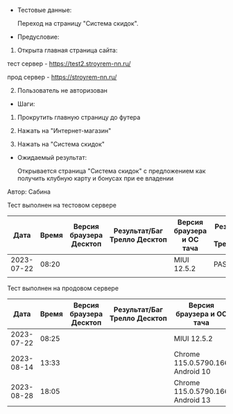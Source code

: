 * Тестовые данные:

	Переход на страницу "Система скидок".
	
* Предусловие:

 1. Открыта главная страница сайта:
 
 тест сервер - https://test2.stroyrem-nn.ru/
 
 прод сервер - https://stroyrem-nn.ru/
 
 2. Пользователь не авторизован
 
 * Шаги:

  1. Прокрутить главную страницу до футера
  
  2. Нажать на "Интернет-магазин"
  
  3. Нажать на "Система скидок"

* Ожидаемый результат:

   Открывается страница "Система скидок" с предложением как получить клубную карту и бонусах при ее владении


Автор: Сабина

Тест выполнен на тестовом сервере

| Дата | Время | Версия браузера Десктоп | Результат/Баг Трелло Десктоп | Версия браузера и ОС тача | Результат/Баг Трелло Тач | Дата релиза | Имя |
| --- | --- | --- | --- | --- | --- | --- | --- |
| 2023-07-22 | 08:20 | | | MIUI 12.5.2 | PASS | 16.06.23 | Сабина |
|  |  |  |  |     |  | |  |

Тест выполнен на продовом сервере

| Дата | Время | Версия браузера Десктоп | Результат/Баг Трелло Десктоп | Версия браузера и ОС тача | Результат/Баг Трелло Тач | Дата релиза | Имя |
| --- | --- | --- | --- | --- | --- | --- | --- |
|2023-07-22     | 08:25    |     |     | MIUI 12.5.2 | PASS | 16.06.23 | Сабина |
|2023-08-14     | 13:33   |  |  |Chrome 115.0.5790.166 Android 10 | PASS | 13.08.23| Татьяна |
|2023-08-28 |18:05|||Chrome 115.0.5790.166 Android 13|PASSED|28.08.23|Валерий|